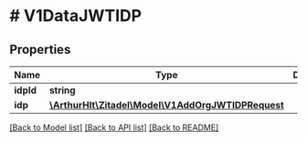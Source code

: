 # # V1DataJWTIDP

## Properties

Name | Type | Description | Notes
------------ | ------------- | ------------- | -------------
**idpId** | **string** |  | [optional]
**idp** | [**\ArthurHlt\Zitadel\Model\V1AddOrgJWTIDPRequest**](V1AddOrgJWTIDPRequest.md) |  | [optional]

[[Back to Model list]](../../README.md#models) [[Back to API list]](../../README.md#endpoints) [[Back to README]](../../README.md)

